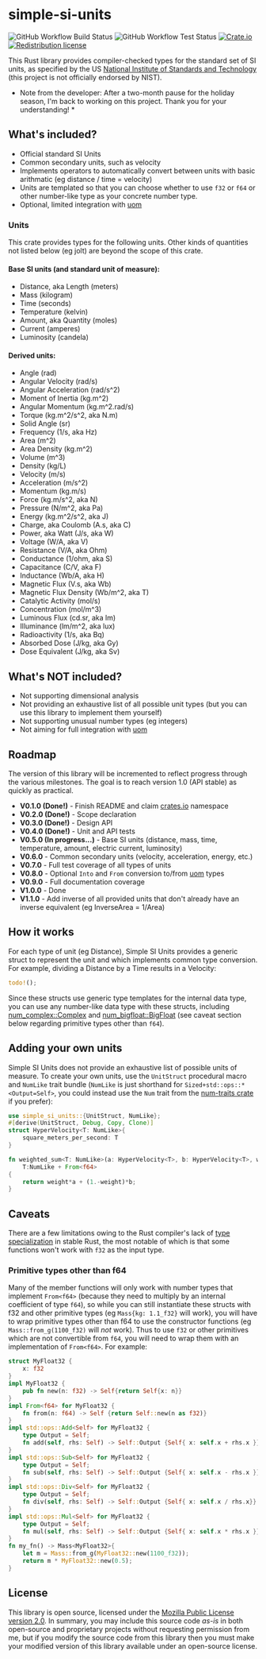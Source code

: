 # simple-si-units
![GitHub Workflow Build Status](https://github.com/DrPlantabyte/simple-si-units/actions/workflows/build-main.yml/badge.svg) ![GitHub Workflow Test Status](https://github.com/DrPlantabyte/simple-si-units/actions/workflows/unit-test-main.yml/badge.svg) [![Crate.io](https://img.shields.io/crates/v/simple-si-units)](https://crates.io/crates/simple-si-units) [![Redistribution license](https://img.shields.io/github/license/DrPlantabyte/simple-si-units?color=green)](https://github.com/DrPlantabyte/simple-si-units/blob/main/simple-si-units/LICENSE)

This Rust library provides compiler-checked types for the standard set of SI 
units, as specified by the US [National Institute of Standards and Technology](https://www.nist.gov/pml/owm/metric-si/si-units) (this project is not officially endorsed by NIST).

* Note from the developer: After a two-month pause for the holiday season, 
  I'm back to working on this project. Thank you for your understanding! *

## What's included?
* Official standard SI Units
* Common secondary units, such as velocity
* Implements operators to automatically convert between units with basic 
  arithmatic (eg distance / time = velocity)
* Units are templated so that you can choose whether to use `f32` or `f64` or other number-like type as your concrete number type.
* Optional, limited integration with [uom](https://crates.io/crates/uom)

### Units
This crate provides types for the following units. Other kinds of 
quantities not listed below (eg jolt) are beyond the scope of this crate.

#### Base SI units (and standard unit of measure):
* Distance, aka Length (meters)
* Mass (kilogram)
* Time (seconds)
* Temperature (kelvin)
* Amount, aka Quantity (moles)
* Current (amperes)
* Luminosity (candela)

#### Derived units:
* Angle (rad)
* Angular Velocity (rad/s)
* Angular Acceleration (rad/s^2)
* Moment of Inertia (kg.m^2)
* Angular Momentum (kg.m^2.rad/s)
* Torque (kg.m^2/s^2, aka N.m)
* Solid Angle (sr)
* Frequency (1/s, aka Hz)
* Area (m^2)
* Area Density (kg.m^2)
* Volume (m^3)
* Density (kg/L)
* Velocity (m/s)
* Acceleration (m/s^2)
* Momentum (kg.m/s)
* Force (kg.m/s^2, aka N)
* Pressure (N/m^2, aka Pa)
* Energy (kg.m^2/s^2, aka J)
* Charge, aka Coulomb (A.s, aka C)
* Power, aka Watt (J/s, aka W)
* Voltage (W/A, aka V)
* Resistance (V/A, aka Ohm)
* Conductance (1/ohm, aka S)
* Capacitance (C/V, aka F)
* Inductance (Wb/A, aka H)
* Magnetic Flux (V.s, aka Wb)
* Magnetic Flux Density (Wb/m^2, aka T)
* Catalytic Activity (mol/s)
* Concentration (mol/m^3)
* Luminous Flux (cd.sr, aka lm)
* Illuminance (lm/m^2, aka lux)
* Radioactivity (1/s, aka Bq)
* Absorbed Dose (J/kg, aka Gy)
* Dose Equivalent (J/kg, aka Sv)

## What's NOT included?
* Not supporting dimensional analysis
* Not providing an exhaustive list of all possible unit types (but you can use 
  this library to implement them yourself)
* Not supporting unusual number types (eg integers)
* Not aiming for full integration with [uom](https://crates.io/crates/uom)

## Roadmap
The version of this library will be incremented to reflect progress through the various milestones. The goal is to reach version 1.0 (API stable) as quickly as practical.

* **V0.1.0 (Done!)** - Finish README and claim [crates.io](https://crates.io/) 
  namespace
* **V0.2.0 (Done!)** - Scope declaration
* **V0.3.0 (Done!)** - Design API
* **V0.4.0 (Done!)** - Unit and API tests
* **V0.5.0 (In progress...)** - Base SI units (distance, mass, time, temperature, amount, 
  electric current, luminosity)
* **V0.6.0** - Common secondary units (velocity, acceleration, energy, etc.)
* **V0.7.0** - Full test coverage of all types of units
* **V0.8.0** - Optional `Into` and `From` conversion to/from [uom](https://crates.io/crates/uom) types
* **V0.9.0** - Full documentation coverage
* **V1.0.0** - Done
* **V1.1.0** - Add inverse of all provided units that don't already have an 
  inverse equivalent (eg InverseArea = 1/Area)

## How it works
For each type of unit (eg Distance), Simple SI Units provides a generic struct 
to represent the unit and which implements common type conversion. For example, 
dividing a Distance by a Time results in a Velocity:
```rust
todo!();
```

Since these structs use generic type templates for the internal data type, you 
can use any number-like data type with these structs, including 
[num_complex::Complex](https://crates.io/crates/num-complex) and 
[num_bigfloat::BigFloat](https://crates.io/crates/num-bigfloat) (see caveat 
section below regarding primitive types other than `f64`).

## Adding your own units
Simple SI Units does not provide an exhaustive list of possible units of 
measure. To create your own units, use the `UnitStruct` procedural macro and 
`NumLike` trait bundle (`NumLike` is just shorthand for 
`Sized+std::ops::*<Output=Self>`, you could instead use the `Num` trait from 
the 
[num-traits crate](https://crates.io/crates/num-traits) if you prefer):

```rust
use simple_si_units::{UnitStruct, NumLike};
#[derive(UnitStruct, Debug, Copy, Clone)]
struct HyperVelocity<T: NumLike>{
	square_meters_per_second: T
}

fn weighted_sum<T: NumLike>(a: HyperVelocity<T>, b: HyperVelocity<T>, weight: f64) -> HyperVelocity<T> where
	T:NumLike + From<f64>
{
	return weight*a + (1.-weight)*b;
}
```

## Caveats
There are a few limitations owing to the Rust compiler's lack of 
[type specialization](https://github.com/rust-lang/rust/issues/31844) in stable 
Rust, the most notable of which is that some functions won't work with `f32` as 
the input type.

### Primitive types other than f64 
Many of the member functions will only work with number types
that implement `From<f64>` (because they need to multiply by an internal 
coefficient of type `f64`), so while you can still instantiate these structs
with f32 and other primitive types (eg `Mass{kg: 1.1_f32}` will work), you will
have to wrap primitive types other than f64 to use the constructor functions
(eg `Mass::from_g(1100_f32)` will *not* work). Thus to use `f32` or other
primitives which are not convertible from `f64`, you will need to wrap them
with an implementation of `From<f64>`. For example:
```rust
struct MyFloat32 {
    x: f32
}
impl MyFloat32 {
    pub fn new(n: f32) -> Self{return Self{x: n}}
}
impl From<f64> for MyFloat32 {
    fn from(n: f64) -> Self {return Self::new(n as f32)}
}
impl std::ops::Add<Self> for MyFloat32 {
    type Output = Self;
    fn add(self, rhs: Self) -> Self::Output {Self{ x: self.x + rhs.x }}
}
impl std::ops::Sub<Self> for MyFloat32 {
    type Output = Self;
    fn sub(self, rhs: Self) -> Self::Output {Self{ x: self.x - rhs.x }}
}
impl std::ops::Div<Self> for MyFloat32 {
    type Output = Self;
    fn div(self, rhs: Self) -> Self::Output {Self{ x: self.x / rhs.x}}
}
impl std::ops::Mul<Self> for MyFloat32 {
    type Output = Self;
    fn mul(self, rhs: Self) -> Self::Output {Self{ x: self.x * rhs.x }}
}
fn my_fn() -> Mass<MyFloat32>{
    let m = Mass::from_g(MyFloat32::new(1100_f32));
    return m * MyFloat32::new(0.5);
}
```

## License
This library is open source, licensed under the [Mozilla Public License version 2.0](https://www.mozilla.org/en-US/MPL/). In summary, you may include this source code *as-is* in both open-source and proprietary projects without requesting permission from me, but if you modify the source code from this library then you must make your modified version of this library available under an open-source license.

